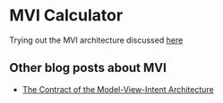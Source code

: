 # MVI Calculator

Trying out the MVI architecture discussed [here](http://hannesdorfmann.com/android/mosby3-mvi-1)

## Other blog posts about MVI

 - [The Contract of the Model-View-Intent Architecture](https://proandroiddev.com/the-contract-of-the-model-view-intent-architecture-777f95706c1e)

